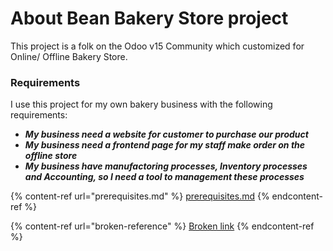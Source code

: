 # About Bean Bakery Store project

This project is a folk on the Odoo v15 Community which customized for Online/ Offline Bakery Store.

### Requirements

I use this project for my own bakery business with the following requirements:

* _**My business need a website for customer to purchase our product**_
* _**My business need a frontend page for my staff make order on the offline store**_
* _**My business have manufactoring processes, Inventory processes and Accounting, so I need a tool to management these processes**_

{% content-ref url="prerequisites.md" %}
[prerequisites.md](prerequisites.md)
{% endcontent-ref %}

{% content-ref url="broken-reference" %}
[Broken link](broken-reference)
{% endcontent-ref %}
